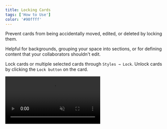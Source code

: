 ```yaml
---
title: Locking Cards
tags: ['How to Use']
color: '#90ffff'
---
```


Prevent cards from being accidentally moved, edited, or deleted by locking them.

Helpful for backgrounds, grouping your space into sections, or for defining content that your collaborators shouldn't edit.

Lock cards or multiple selected cards through `Styles → Lock`. Unlock cards by clicking the `Lock button` on the card.

<video class="" autoplay loop muted playsinline>
  <source src="https://kinopio-updates.us-east-1.linodeobjects.com/lock-cards.mp4">
</video>
